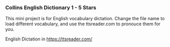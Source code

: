 ### Collins English Dictionary 1 - 5 Stars

This mini project is for English vocabulary dictation. Change the file name to load different vocabulary, and use the ttsreader.com to pronouce them for you.

English Dictation in https://ttsreader.com/